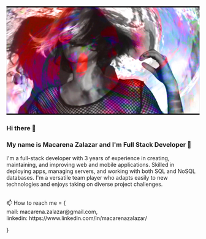 <img src='https://github.com/MacarenaZalazar/MacarenaZalazar/blob/main/04.%20ALGO%20DE%20VOS%20MSTR1_1.00_03_28_03.Still003.jpg' height=60% />



### Hi there 👋	 

### My name is Macarena Zalazar and I'm Full Stack Developer 🚀

I'm a full-stack developer with 3 years of experience in creating, maintaining, and improving web and mobile applications. Skilled in deploying apps, managing servers, and working with both SQL and NoSQL databases. I'm a versatile team player who adapts easily to new technologies and enjoys taking on diverse project challenges.

<br/>
📫 How to reach me = {
<br/>
		mail: macarena.zalazar@gmail.com,	
<br/>
		linkedin: https://www.linkedin.com/in/macarenazalazar/

}
<!--
**MacarenaZalazar/MacarenaZalazar** is a ✨ _special_ ✨ repository because its `README.md` (this file) appears on your GitHub profile.

Here are some ideas to get you started:

- 🔭 I’m currently working on ...
- 🌱 I’m currently learning ...
- 👯 I’m looking to collaborate on ...
- 🤔 I’m looking for help with ...
- 💬 Ask me about ...
- 📫 How to reach me: ...
- 😄 Pronouns: ...
- ⚡ Fun fact: ...
-->
